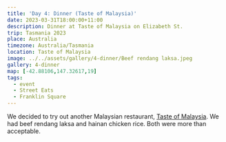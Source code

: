```yaml
---
title: 'Day 4: Dinner (Taste of Malaysia)'
date: 2023-03-31T18:00:00+11:00
description: Dinner at Taste of Malaysia on Elizabeth St.
trip: Tasmania 2023
place: Australia
timezone: Australia/Tasmania
location: Taste of Malaysia
image: ../../assets/gallery/4-dinner/Beef rendang laksa.jpeg
gallery: 4-dinner
map: [-42.88106,147.32617,19]
tags:
  - event
  - Street Eats
  - Franklin Square
---
```

We decided to try out another Malaysian restaurant, [Taste of Malaysia](https://www.tasteofmalaysiahobart.com.au/). We had beef rendang laksa and hainan chicken rice. Both were more than acceptable.
